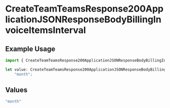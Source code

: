 # CreateTeamTeamsResponse200ApplicationJSONResponseBodyBillingInvoiceItemsInterval

## Example Usage

```typescript
import { CreateTeamTeamsResponse200ApplicationJSONResponseBodyBillingInvoiceItemsInterval } from "@simplesagar/vercel/models/createteamop.js";

let value: CreateTeamTeamsResponse200ApplicationJSONResponseBodyBillingInvoiceItemsInterval =
    "month";
```

## Values

```typescript
"month"
```